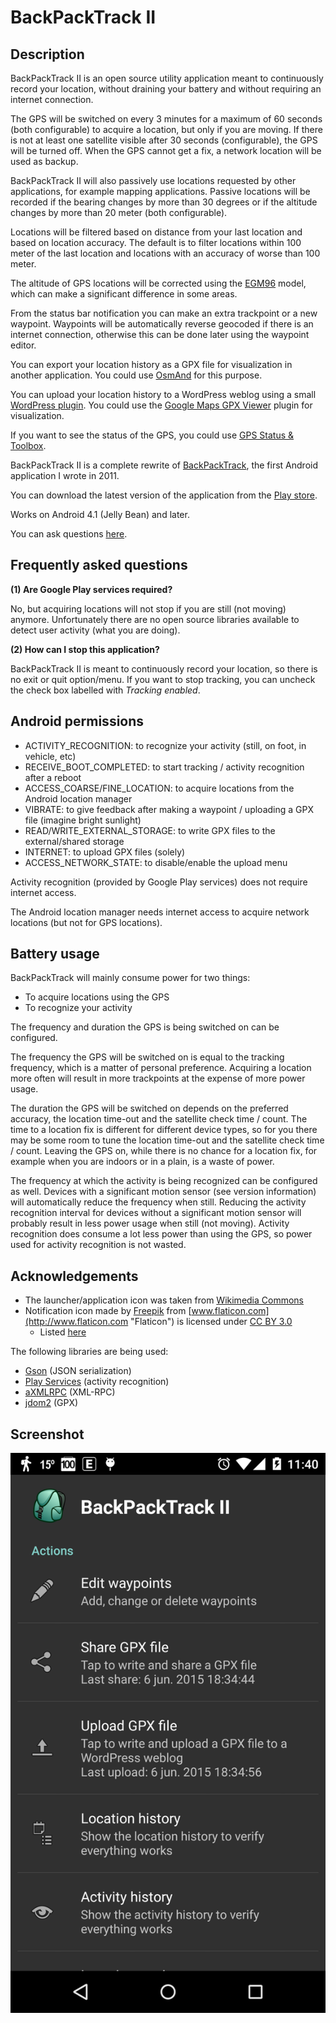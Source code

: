 # BackPackTrack II

Description
-----------

BackPackTrack II is an open source utility application meant to continuously record your location,
without draining your battery and without requiring an internet connection.

The GPS will be switched on every 3 minutes for a maximum of 60 seconds (both configurable) to acquire a location,
but only if you are moving.
If there is not at least one satellite visible after 30 seconds (configurable), the GPS will be turned off.
When the GPS cannot get a fix, a network location will be used as backup.

BackPackTrack II will also passively use locations requested by other applications, for example mapping applications.
Passive locations will be recorded if the bearing changes by more than 30 degrees
or if the altitude changes by more than 20 meter (both configurable).

Locations will be filtered based on distance from your last location and based on location accuracy.
The default is to filter locations within 100 meter of the last location and locations with an accuracy of worse than 100 meter.

The altitude of GPS locations will be corrected using the [EGM96](http://en.wikipedia.org/wiki/EGM96) model,
which can make a significant difference in some areas.

From the status bar notification you can make an extra trackpoint or a new waypoint.
Waypoints will be automatically reverse geocoded if there is an internet connection,
otherwise this can be done later using the waypoint editor.

You can export your location history as a GPX file for visualization in another application.
You could use [OsmAnd](https://play.google.com/store/apps/details?id=net.osmand) for this purpose.

You can upload your location history to a WordPress weblog using a small [WordPress plugin](https://wordpress.org/plugins/backpacktrack-for-android/).
You could use the [Google Maps GPX Viewer](https://wordpress.org/plugins/google-maps-gpx-viewer/) plugin for visualization.

If you want to see the status of the GPS, you could use [GPS Status & Toolbox](https://play.google.com/store/apps/details?id=com.eclipsim.gpsstatus2).

BackPackTrack II is a complete rewrite of [BackPackTrack](https://github.com/M66B/BackPackTrack), the first Android application I wrote in 2011.

You can download the latest version of the application from the [Play store](https://play.google.com/store/apps/details?id=eu.faircode.backpacktrack2).

Works on Android 4.1 (Jelly Bean) and later.

You can ask questions [here](http://forum.xda-developers.com/android/apps-games/app-backpacktrack-ii-t3123682).

Frequently asked questions
--------------------------

<a name="FAQ1"></a>
**(1) Are Google Play services required?**

No, but acquiring locations will not stop if you are still (not moving) anymore.
Unfortunately there are no open source libraries available to detect user activity (what you are doing).

<a name="FAQ2"></a>
**(2) How can I stop this application?**

BackPackTrack II is meant to continuously record your location, so there is no exit or quit option/menu.
If you want to stop tracking, you can uncheck the check box labelled with *Tracking enabled*.

Android permissions
-------------------

* ACTIVITY_RECOGNITION: to recognize your activity (still, on foot, in vehicle, etc)
* RECEIVE_BOOT_COMPLETED: to start tracking / activity recognition after a reboot
* ACCESS_COARSE/FINE_LOCATION: to acquire locations from the Android location manager
* VIBRATE: to give feedback after making a waypoint / uploading a GPX file (imagine bright sunlight)
* READ/WRITE_EXTERNAL_STORAGE: to write GPX files to the external/shared storage
* INTERNET: to upload GPX files (solely)
* ACCESS_NETWORK_STATE: to disable/enable the upload menu

Activity recognition (provided by Google Play services) does not require internet access.

The Android location manager needs internet access to acquire network locations (but not for GPS locations).

Battery usage
-------------

BackPackTrack will mainly consume power for two things:

* To acquire locations using the GPS
* To recognize your activity

The frequency and duration the GPS is being switched on can be configured.

The frequency the GPS will be switched on is equal to the tracking frequency, which is a matter of personal preference.
Acquiring a location more often will result in more trackpoints at the expense of more power usage.

The duration the GPS will be switched on depends on the preferred accuracy, the location time-out and the satellite check time / count.
The time to a location fix is different for different device types,
so for you there may be some room to tune the location time-out and the satellite check time / count.
Leaving the GPS on, while there is no chance for a location fix, for example when you are indoors or in a plain, is a waste of power.

The frequency at which the activity is being recognized can be configured as well.
Devices with a significant motion sensor (see version information) will automatically reduce the frequency when still.
Reducing the activity recognition interval for devices without a significant motion sensor will probably result in less power usage when still (not moving).
Activity recognition does consume a lot less power than using the GPS, so power used for activity recognition is not wasted.

Acknowledgements
----------------

* The launcher/application icon was taken from [Wikimedia Commons](http://commons.wikimedia.org/wiki/File:Exquisite-backpack.svg "Exquisite backpack")
* Notification icon made by [Freepik](http://www.freepik.com "Freepik") from [www.flaticon.com](http://www.flaticon.com "Flaticon") is licensed under [CC BY 3.0](http://creativecommons.org/licenses/by/3.0/ "Creative Commons BY 3.0")
	* Listed [here](http://www.flaticon.com/free-icon/backpacker_10595)

The following libraries are being used:

* [Gson](https://github.com/google/gson) (JSON serialization)
* [Play Services](http://developer.android.com/google/play-services/) (activity recognition)
* [aXMLRPC](https://github.com/timroes/aXMLRPC) (XML-RPC)
* [jdom2](http://www.jdom.org/) (GPX)

Screenshot
----------

<img src="screenshot.png"/>

